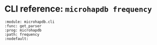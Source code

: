 # CLI reference: `microhapdb frequency`

```{argparse}
:module: microhapdb.cli
:func: get_parser
:prog: microhapdb
:path: frequency
:nodefault:
```
